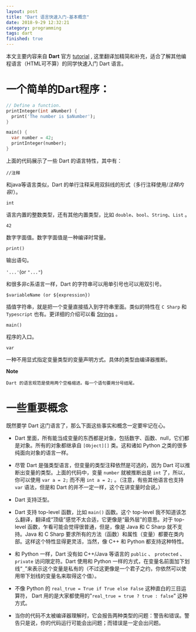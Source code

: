 ```yaml
---
layout: post
title: "Dart 语言快速入门-基本概念"
date: 2018-9-29 12:32:21
category: programming
tags: dart
finished: true
---
```



本文主要内容来自 **Dart** 官方 [tutorial][] , 这里翻译加精简和补充，适合了解其他编程语言（HTML可不算）的同学快速入门 Dart 语言。

# 一个简单的Dart程序：

```Dart
// Define a function.
printInteger(int aNumber) {
  print('The number is $aNumber');
}

main() {
  var number = 42;
  printInteger(number);
}
```

上面的代码展示了一些 Dart 的语言特性，其中有：

`//注释`

和java等语言类似，Dart 的单行注释采用双斜线的形式（多行注释使用/*注释内容*/）。

`int`

语言内置的整数类型，还有其他内置类型，比如 `double`、`bool`、`String`、`List` 。

`42`

数字字面值。数字字面值是一种编译时常量。

`print()`

输出语句。

`'...'`(or `"..."`)

和很多非c系语言一样，Dart 的字符串可以用单引号也可以用双引号。

`$variableName (or ${expression})`

插值字符串，就是把一个变量直接插入到字符串里面。类似的特性在 `C Sharp` 和 `Typescript` 也有。更详细的介绍可以看 [Strings][] 。


`main()`

程序的入口。

`var`

一种不用显式指定变量类型的变量声明方式。具体的类型由编译器推断。

**Note**

    Dart 的语言规范是使用两个空格缩进。每一个语句要用分号结尾。

# 一些重要概念

既然要学 Dart 这门语言了，那么下面这些事实和概念一定要牢记在心。

* Dart 里面，所有能当成变量的东西都是对象，包括数字、函数、null，它们都是对象。所有的对象都继承自 `[Object][]` 类。这和诸如 Python 之类的很多纯面向对象的语言一样。

* 尽管 Dart 是强类型语言，但变量的类型注释依然是可选的，因为 Dart 可以推断出变量的类型。上面的代码中，变量 `number` 就被推断出是 `int` 了，所以，你可以使用 `var a = 2;` 而不用 `int a = 2;` 。（注意，有些其他语言也支持 `var` 语法，但是和 Dart 的并不一定一样，这个在讲变量时会说。）

* Dart 支持泛型。

* Dart 支持 top-level 函数，比如 `main()` 函数。这个 top-level 我不知道该怎么翻译，翻译成“顶级”感觉不太合适，它更像是“最外层”的意思。对于 top-level 函数，乍看可能会觉得很普通，但是，像是 Java 和 C Sharp 就不支持。Java 和 C Sharp 要求所有的方法（函数）和属性（变量）都要在类内部。这样这个特性显得更灵活，当然，像 C++ 和 Python 都支持这种特性。

* 和 Python 一样，Dart 没有如 C++/Java 等语言的 `public` 、 `protected` 、 `private` 访问限定符。Dart 使用和 Python 一样的方式，在变量名前面加下划线“`_`”来表示这个变量是私有的（不过这更像是一个君子之约，你依然可以使用带下划线的变量名来取得这个值）。

* 不像 Python 的 `real_true = True if True else False` 这种直白的三目运算符， Dart 用的是大家都使用的"`real_true = true ? true : false`" 这种方式。

* 当你的代码不太被编译器理解时，它会报告两种类型的问题：警告和错误。警告只是说，你的代码运行可能会出问题；而错误是一定会出问题。


[tutorial]: https://www.dartlang.org/guides/language/language-tour
[Strings]: https://www.dartlang.org/guides/language/language-tour#strings
[Object]: https://api.dartlang.org/stable/dart-core/Object-class.html